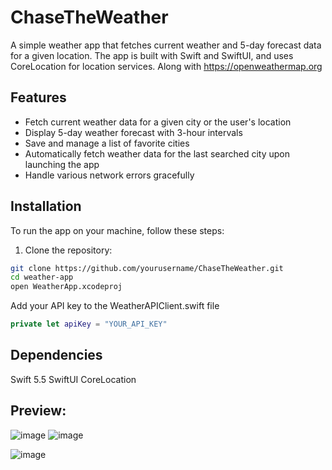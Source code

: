 # ChaseTheWeather

A simple weather app that fetches current weather and 5-day forecast data for a given location. The app is built with Swift and SwiftUI, and uses CoreLocation for location services.
Along with https://openweathermap.org

## Features

- Fetch current weather data for a given city or the user's location
- Display 5-day weather forecast with 3-hour intervals
- Save and manage a list of favorite cities
- Automatically fetch weather data for the last searched city upon launching the app
- Handle various network errors gracefully

## Installation

To run the app on your machine, follow these steps:

1. Clone the repository:

```sh
git clone https://github.com/yourusername/ChaseTheWeather.git
cd weather-app
open WeatherApp.xcodeproj
```
Add your API key to the WeatherAPIClient.swift file
```swift
private let apiKey = "YOUR_API_KEY"
```
## Dependencies

Swift 5.5
SwiftUI
CoreLocation

## Preview:

![image](https://user-images.githubusercontent.com/10688736/229030442-23485f16-ce6d-4297-92f2-2cead851254a.png)
![image](https://user-images.githubusercontent.com/10688736/229030512-c66f9595-3df4-493e-b696-1cf87b77ef7c.png)

![image](https://user-images.githubusercontent.com/10688736/229030769-df0dc5f8-89f9-450d-9ea9-955d4e0df712.png)


